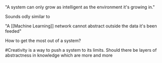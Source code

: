 "A system can only grow as intelligent as the environment it's growing in."

Sounds odly similar to 

"A [[Machine Learning]] network cannot abstract outside the data it's been feeded"

How to get the most out of a system?

#Creativity is a way to push a system to its limits.
Should there be layers of abstractness in knowledge which are more and more 



